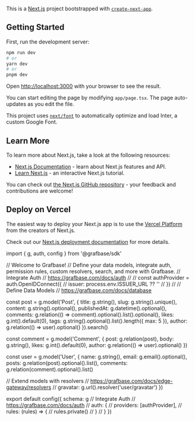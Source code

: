 This is a [Next.js](https://nextjs.org/) project bootstrapped with [`create-next-app`](https://github.com/vercel/next.js/tree/canary/packages/create-next-app).

## Getting Started

First, run the development server:

```bash
npm run dev
# or
yarn dev
# or
pnpm dev
```

Open [http://localhost:3000](http://localhost:3000) with your browser to see the result.

You can start editing the page by modifying `app/page.tsx`. The page auto-updates as you edit the file.

This project uses [`next/font`](https://nextjs.org/docs/basic-features/font-optimization) to automatically optimize and load Inter, a custom Google Font.

## Learn More

To learn more about Next.js, take a look at the following resources:

- [Next.js Documentation](https://nextjs.org/docs) - learn about Next.js features and API.
- [Learn Next.js](https://nextjs.org/learn) - an interactive Next.js tutorial.

You can check out [the Next.js GitHub repository](https://github.com/vercel/next.js/) - your feedback and contributions are welcome!

## Deploy on Vercel

The easiest way to deploy your Next.js app is to use the [Vercel Platform](https://vercel.com/new?utm_medium=default-template&filter=next.js&utm_source=create-next-app&utm_campaign=create-next-app-readme) from the creators of Next.js.

Check out our [Next.js deployment documentation](https://nextjs.org/docs/deployment) for more details.


import { g, auth, config } from '@grafbase/sdk'

// Welcome to Grafbase!
// Define your data models, integrate auth, permission rules, custom resolvers, search, and more with Grafbase.
// Integrate Auth
// https://grafbase.com/docs/auth
//
// const authProvider = auth.OpenIDConnect({
//   issuer: process.env.ISSUER_URL ?? ''
// })
//
// Define Data Models
// https://grafbase.com/docs/database

const post = g.model('Post', {
  title: g.string(),
  slug: g.string().unique(),
  content: g.string().optional(),
  publishedAt: g.datetime().optional(),
  comments: g.relation(() => comment).optional().list().optional(),
  likes: g.int().default(0),
  tags: g.string().optional().list().length({ max: 5 }),
  author: g.relation(() => user).optional()
}).search()

const comment = g.model('Comment', {
  post: g.relation(post),
  body: g.string(),
  likes: g.int().default(0),
  author: g.relation(() => user).optional()
})

const user = g.model('User', {
  name: g.string(),
  email: g.email().optional(),
  posts: g.relation(post).optional().list(),
  comments: g.relation(comment).optional().list()

  // Extend models with resolvers
  // https://grafbase.com/docs/edge-gateway/resolvers
  // gravatar: g.url().resolver('user/gravatar')
})

export default config({
  schema: g
  // Integrate Auth
  // https://grafbase.com/docs/auth
  // auth: {
  //   providers: [authProvider],
  //   rules: (rules) => {
  //     rules.private()
  //   }
  // }
})

